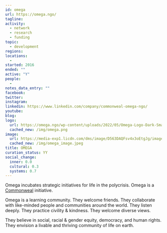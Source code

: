 ```yaml
---
id: omega
url: https://omega.ngo/ 
tagline: 
activity:
  - network
  - research
  - funding
topic:
  - development
regions: 
locations:
  - 
started: 2016
ended: ""
active: "Y"
people:
  - 
notes_data_entry: ""
facebook: 
twitter: 
instagram: 
linkedin: https://www.linkedin.com/company/commonweal-omega-ngo/
youtube: 
blog: 
logo:
  url: https://omega.ngo/wp-content/uploads/2022/05/Omega-Logo-Dark-Small-400.png
  cached_new: /img/omega.png
image:
  url: https://media-exp1.licdn.com/dms/image/D563DAQFsv4x3oEtgJg/image-scale_191_1128/0/1665696028706?e=1669118400&v=beta&t=E-ClgUTb8Sweie6CuTcEBCx6tJl1qLqxmuFLvwVLm2g
  cached_new: /img/omega_image.jpeg
title: OMEGA
curation_status: YY
social_change:
  inner: 0.0
  cultural: 0.3
  systems: 0.7
---
```


Omega incubates strategic initiatives for life in the polycrisis. Omega is a [Commonweal](https://www.commonweal.org/) initiative.

Omega is a learning community. They welcome friends. They collaborate with like-minded people and communities around the world. They listen deeply. They practice civility & kindness. They welcome diverse views.

They believe in social, racial & gender equity, democracy, and human rights. They envision a livable and thriving community of life on earth. 
